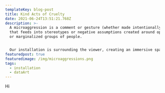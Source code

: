 ```yaml
---
templateKey: blog-post
title: Kind Acts of Cruelty
date: 2021-06-24T13:51:21.768Z
description: >-
  A microaggression is a comment or gesture (whether made intentionally or not)
  that feeds into stereotypes or negative assumptions created around oppressed
  or marginalized groups of people.


  Our installation is surrounding the viewer, creating an immersive spatial experience with the use of projection mapping. Our main metaphor about microaggressions is that they are like mosquito-bites, one is an inconvenient feeling, but it’s easy to get over it, but as they happen more and more often, and the quantity and the frequency increases, they become unbearable.
featuredpost: true
featuredimage: /img/microaggressions.png
tags:
  - installation
  - dataArt
---
```

H﻿i